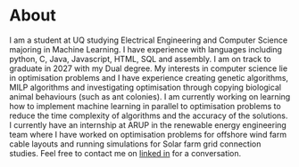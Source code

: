 # About

I am a student at UQ studying Electrical Engineering and Computer Science majoring in Machine Learning. I have experience with languages including python, C, Java, Javascript, HTML, SQL and assembly. I am on track to graduate in 2027 with my Dual degree.
My interests in computer science lie in optimisation problems and I have experience creating genetic algorithms, MILP algorithms and investigating optimisation through copying biological animal behaviours (such as ant colonies). 
I am currently working on learning how to implement machine learning in parallel to optimisation problems to reduce the time complexity of algorithms and the accuracy of the solutions.
I currently have an internship at ARUP in the renewable energy engineering team where I have worked on optimisation problems for offshore wind farm cable layouts and running simulations for Solar farm grid connection studies. 
Feel free to contact me on [linked in](www.linkedin.com/in/kayla-malherbe-16ab00224) for a conversation.
